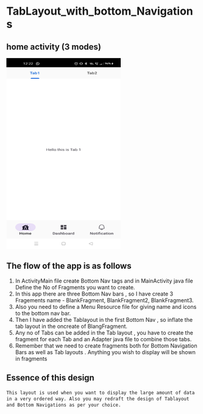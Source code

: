 # TabLayout_with_bottom_Navigations


## home activity (3 modes)
<img src="https://github.com/ayush19283/TabLayout_with_bottom_Navigations/blob/main/app/WhatsApp%20Image%202023-07-12%20at%2012.22.42.jpeg" width="300" height="500">

## The flow of the app is as follows
1. In ActivityMain file create Bottom Nav tags and in MainActivity java file Define the No of Fragments you want to create.
2. In this app there are three Bottom Nav bars , so I have create 3 Fragements name - BlankFragment, BlankFragment2, BlankFragment3.
3. Also you need to define a Menu Resource file for giving name and icons to the bottom nav bar.
4. Then I have added the Tablayout in the first Bottom Nav , so inflate the tab layout in the oncreate of BlangFragment.
5. Any no of Tabs can be added in the Tab layout , you have to create the fragment for each Tab and an Adapter java file to combine those tabs.
6. Remember that we need to create fragments both for Bottom Navigation Bars as well as Tab layouts . Anything you wish to display
will be shown in fragments

## Essence of this design 
    This layout is used when you want to display the large amount of data in a very ordered way. Also you may redraft the design of Tablayout and Bottom Navigations as per your choice.
    